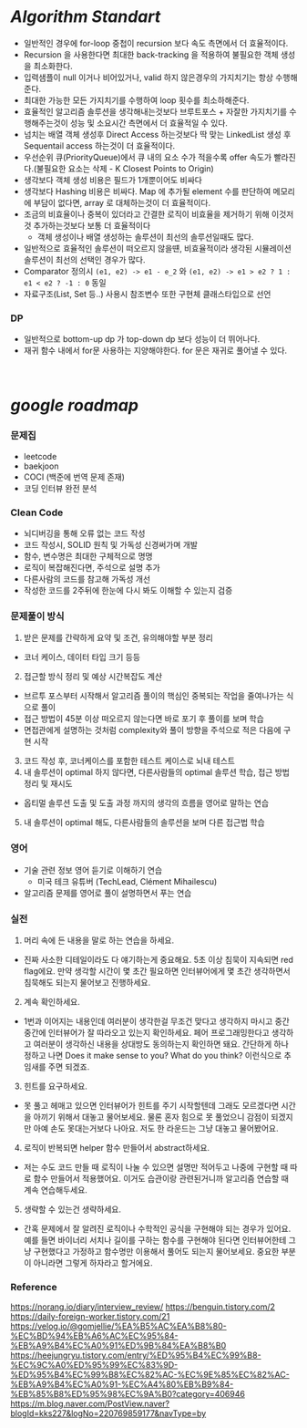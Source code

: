 # ***Algorithm Standart***
* 일반적인 경우에 for-loop 중첩이 recursion 보다 속도 측면에서 더 효율적이다.
* Recursion 을 사용한다면 최대한 back-tracking 을 적용하여 불필요한 객체 생성을 최소화한다.
* 입력샘플이 null 이거나 비어있거나, valid 하지 않은경우의 가지치기는 항상 수행해준다.
* 최대한 가능한 모든 가지치기를 수행하여 loop 횟수를 최소하해준다. 
* 효율적인 알고리즘 솔루션을 생각해내는것보다 브루트포스 + 자잘한 가지치기를 수행해주는것이 성능 및 소요시간 측면에서 더 효율적일 수 있다.
* 넘치는 배열 객체 생성후 Direct Access 하는것보다 딱 맞는 LinkedList 생성 후 Sequentail access 하는것이 더 효율적이다.
* 우선순위 큐(PriorityQueue)에서 큐 내의 요소 수가 적을수록 offer 속도가 빨라진다.(불필요한 요소는 삭제 - K Closest Points to Origin)
* 생각보다 객체 생성 비용은 필드가 1개뿐이어도 비싸다
* 생각보다 Hashing 비용은 비싸다. Map 에 추가될 element 수를 판단하여 메모리에 부담이 없다면, array 로 대체하는것이 더 효율적이다.
* 조금의 비효율이나 중복이 있더라고 간결한 로직이 비효율을 제거하기 위해 이것저것 추가하는것보다 보통 더 효율적이다
    * 객체 생성이나 배열 생성하는 솔루션이 최선의 솔루션일때도 많다.
* 일반적으로 효율적인 솔루션이 떠오르지 않을떈, 비효율적이라 생각된 시뮬레이션 솔루션이 최선의 선택인 경우가 많다.
* Comparator 정의시 ```(e1, e2) -> e1 - e_2``` 와 ```(e1, e2) -> e1 > e2 ? 1 : e1 < e2 ? -1 : 0``` 동일
* 자료구조(List, Set 등..) 사용시 참조변수 또한 구현체 클래스타입으로 선언

### DP
* 일반적으로 bottom-up dp 가 top-down dp 보다 성능이 더 뛰어나다.
* 재귀 함수 내에서 for문 사용하는 지양해야한다. for 문은 재귀로 풀어낼 수 있다.

<br>

# ***google roadmap***
### 문제집
* leetcode
* baekjoon
* COCI (백준에 번역 문제 존재)
* 코딩 인터뷰 완전 분석

### Clean Code
* 뇌디버깅을 통해 오류 없는 코드 작성
* 코드 작성시, SOLID 원칙 및 가독성 신경써가며 개발
* 함수, 변수명은 최대한 구체적으로 명명
* 로직이 복잡해진다면, 주석으로 설명 추가
* 다른사람의 코드를 참고해 가독성 개선
* 작성한 코드를 2주뒤에 한눈에 다시 봐도 이해할 수 있는지 검증 

### 문제풀이 방식
1. 받은 문제를 간략하게 요약 및 조건, 유의해야할 부분 정리
  * 코너 케이스, 데이터 타입 크기 등등
2. 접근할 방식 정리 및 예상 시간복잡도 계산
  * 브르투 포스부터 시작해서 알고리즘 풀이의 핵심인 중복되는 작업을 줄여나가는 식으로 풀이
  * 접근 방법이 45분 이상 떠오르지 않는다면 바로 포기 후 풀이를 보며 학습
  * 면접관에게 설명하는 것처럼 complexity와 풀이 방향을 주석으로 적은 다음에 구현 시작
3. 코드 작성 후, 코너케이스를 포함한 테스트 케이스로 뇌내 테스트
4. 내 솔루션이 optimal 하지 않다면, 다른사람들의 optimal 솔루션 학습, 접근 방법 정리 및 재시도
  * 옵티멀 솔루션 도출 및 도출 과정 까지의 생각의 흐름을 영어로 말하는 연습
5. 내 솔루션이 optimal 해도, 다른사람들의 솔루션을 보며 다른 접근법 학습

### 영어
* 기술 관련 정보 영어 듣기로 이해하기 연습
  * 미국 테크 유튜버 (TechLead, Clément Mihailescu)
* 알고리즘 문제를 영어로 풀이 설명하면서 푸는 연습

### 실전
1. 머리 속에 든 내용을 말로 하는 연습을 하세요.
  * 진짜 사소한 디테일이라도 다 얘기하는게 중요해요. 5초 이상 침묵이 지속되면 red flag에요. 만약 생각할 시간이 몇 초간 필요하면 인터뷰어에게 몇 초간 생각하면서 침묵해도 되는지 물어보고 진행하세요.
2. 계속 확인하세요.
  * 1번과 이어지는 내용인데 여러분이 생각한걸 무조건 맞다고 생각하지 마시고 중간 중간에 인터뷰어가 잘 따라오고 있는지 확인하세요. 페어 프로그래밍한다고 생각하고 여러분이 생각하신 내용을 상대방도 동의하는지 확인하면 돼요. 간단하게 하나 정하고 나면 Does it make sense to you? What do you think? 이런식으로 추임새를 주면 되겠죠.
3. 힌트를 요구하세요.
  * 못 풀고 헤매고 있으면 인터뷰어가 힌트를 주기 시작할텐데 그래도 모르겠다면 시간을 아끼기 위해서 대놓고 물어보세요. 물론 혼자 힘으로 못 풀었으니 감점이 되겠지만 아예 손도 못대는거보다 나아요. 저도 한 라운드는 그냥 대놓고 물어봤어요.
4. 로직이 반복되면 helper 함수 만들어서 abstract하세요.
  * 저는 수도 코드 만들 때 로직이 나눌 수 있으면 설명만 적어두고 나중에 구현할 때 따로 함수 만들어서 적용했어요. 이거도 습관이랑 관련된거니까 알고리즘 연습할 때 계속 연습해두세요.
5. 생략할 수 있는건 생략하세요.
  * 간혹 문제에서 잘 알려진 로직이나 수학적인 공식을 구현해야 되는 경우가 있어요. 예를 들면 바이너리 서치나 길이를 구하는 함수를 구현해야 된다면 인터뷰어한테 그냥 구현했다고 가정하고 함수명만 이용해서 	풀어도 되는지 물어보세요. 중요한 부분이 아니라면 그렇게 하자라고 할거에요.

### Reference
https://norang.io/diary/interview_review/
https://benguin.tistory.com/2
https://daily-foreign-worker.tistory.com/21
https://velog.io/@gomjellie/%EA%B5%AC%EA%B8%80-%EC%BD%94%EB%A6%AC%EC%95%84-%EB%A9%B4%EC%A0%91%ED%9B%84%EA%B8%B0
https://heejungryu.tistory.com/entry/%ED%95%B4%EC%99%B8-%EC%9C%A0%ED%95%99%EC%83%9D-%ED%95%B4%EC%99%B8%EC%82%AC-%EC%9E%85%EC%82%AC-%EB%A9%B4%EC%A0%91-%EC%A4%80%EB%B9%84-%EB%85%B8%ED%95%98%EC%9A%B0?category=406946
https://m.blog.naver.com/PostView.naver?blogId=kks227&logNo=220769859177&navType=by